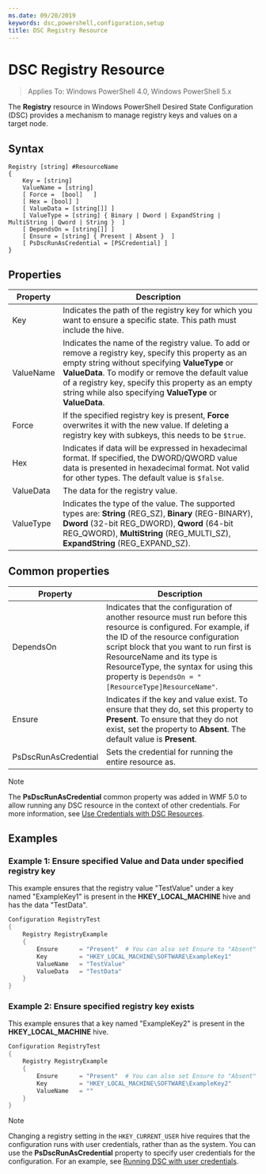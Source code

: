 ```yaml
---
ms.date: 09/20/2019
keywords: dsc,powershell,configuration,setup
title: DSC Registry Resource
---
```

# DSC Registry Resource

> Applies To: Windows PowerShell 4.0, Windows PowerShell 5.x

The **Registry** resource in Windows PowerShell Desired State Configuration (DSC) provides a
mechanism to manage registry keys and values on a target node.

## Syntax

```Syntax
Registry [string] #ResourceName
{
    Key = [string]
    ValueName = [string]
    [ Force =  [bool]   ]
    [ Hex = [bool] ]
    [ ValueData = [string[]] ]
    [ ValueType = [string] { Binary | Dword | ExpandString | MultiString | Qword | String }  ]
    [ DependsOn = [string[]] ]
    [ Ensure = [string] { Present | Absent }  ]
    [ PsDscRunAsCredential = [PSCredential] ]
}
```

## Properties

|Property |Description |
|---|---|
|Key |Indicates the path of the registry key for which you want to ensure a specific state. This path must include the hive. |
|ValueName |Indicates the name of the registry value. To add or remove a registry key, specify this property as an empty string without specifying **ValueType** or **ValueData**. To modify or remove the default value of a registry key, specify this property as an empty string while also specifying **ValueType** or **ValueData**. |
|Force |If the specified registry key is present, **Force** overwrites it with the new value. If deleting a registry key with subkeys, this needs to be `$true`. |
|Hex |Indicates if data will be expressed in hexadecimal format. If specified, the DWORD/QWORD value data is presented in hexadecimal format. Not valid for other types. The default value is `$false`. |
|ValueData |The data for the registry value. |
|ValueType |Indicates the type of the value. The supported types are: **String** (REG_SZ), **Binary** (REG-BINARY), **Dword** (32-bit REG_DWORD), **Qword** (64-bit REG_QWORD), **MultiString** (REG_MULTI_SZ), **ExpandString** (REG_EXPAND_SZ). |

## Common properties

|Property |Description |
|---|---|
|DependsOn |Indicates that the configuration of another resource must run before this resource is configured. For example, if the ID of the resource configuration script block that you want to run first is ResourceName and its type is ResourceType, the syntax for using this property is `DependsOn = "[ResourceType]ResourceName"`. |
|Ensure |Indicates if the key and value exist. To ensure that they do, set this property to **Present**. To ensure that they do not exist, set the property to **Absent**. The default value is **Present**. |
|PsDscRunAsCredential |Sets the credential for running the entire resource as. |

> [!NOTE]
> The **PsDscRunAsCredential** common property was added in WMF 5.0 to allow running any DSC
> resource in the context of other credentials. For more information, see [Use Credentials with DSC Resources](../../../configurations/runasuser.md).

## Examples

### Example 1: Ensure specified Value and Data under specified registry key

This example ensures that the registry value "TestValue" under a key named "ExampleKey1" is present in the **HKEY\_LOCAL\_MACHINE** hive and has the data "TestData".

```powershell
Configuration RegistryTest
{
    Registry RegistryExample
    {
        Ensure      = "Present"  # You can also set Ensure to "Absent"
        Key         = "HKEY_LOCAL_MACHINE\SOFTWARE\ExampleKey1"
        ValueName   = "TestValue"
        ValueData   = "TestData"
    }
}
```

### Example 2: Ensure specified registry key exists

This example ensures that a key named "ExampleKey2" is present in the **HKEY\_LOCAL\_MACHINE** hive.

```powershell
Configuration RegistryTest
{
    Registry RegistryExample
    {
        Ensure      = "Present"  # You can also set Ensure to "Absent"
        Key         = "HKEY_LOCAL_MACHINE\SOFTWARE\ExampleKey2"
        ValueName   = ""
    }
}
```

> [!NOTE]
> Changing a registry setting in the `HKEY_CURRENT_USER` hive requires that the configuration runs
> with user credentials, rather than as the system. You can use the **PsDscRunAsCredential**
> property to specify user credentials for the configuration. For an example, see
> [Running DSC with user credentials](../../../configurations/runAsUser.md).
